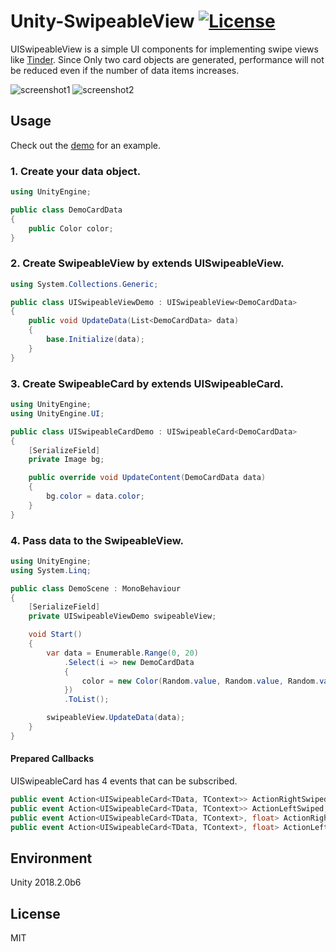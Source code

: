 # Unity-SwipeableView [![License](https://img.shields.io/badge/license-MIT-lightgrey.svg?style=flat)](http://mit-license.org)

UISwipeableView is a simple UI components for implementing swipe views like [Tinder](https://tinder.com/).
Since Only two card objects are generated, performance will not be reduced even if the number of data items increases.

![screenshot1](https://github.com/m4tcha/Unity-SwipeableView/blob/master/Documents/screenshot1.gif)
![screenshot2](https://github.com/m4tcha/Unity-SwipeableView/blob/master/Documents/screenshot2.gif)

## Usage
Check out the [demo](https://github.com/m4tcha/Unity-SwipeableView/archive/master.zip) for an example.

### 1. Create your data object.
```c#
using UnityEngine;

public class DemoCardData
{
    public Color color;
}
```

### 2. Create SwipeableView by extends UISwipeableView.
```c#
using System.Collections.Generic;

public class UISwipeableViewDemo : UISwipeableView<DemoCardData>
{
    public void UpdateData(List<DemoCardData> data)
    {
        base.Initialize(data);
    }
}
```

### 3. Create SwipeableCard by extends UISwipeableCard.
```c#
using UnityEngine;
using UnityEngine.UI;

public class UISwipeableCardDemo : UISwipeableCard<DemoCardData>
{
    [SerializeField]
    private Image bg;

    public override void UpdateContent(DemoCardData data)
    {
        bg.color = data.color;
    }
}
```

### 4. Pass data to the SwipeableView.
```c#
using UnityEngine;
using System.Linq;

public class DemoScene : MonoBehaviour
{
    [SerializeField]
    private UISwipeableViewDemo swipeableView;

    void Start()
    {
        var data = Enumerable.Range(0, 20)
            .Select(i => new DemoCardData
            {
                color = new Color(Random.value, Random.value, Random.value, 1.0f)
            })
            .ToList();

        swipeableView.UpdateData(data);
    }
}
```

#### Prepared Callbacks
UISwipeableCard has 4 events that can be subscribed.
```c#
public event Action<UISwipeableCard<TData, TContext>> ActionRightSwiped;          // Called when finish Swiping to the right.
public event Action<UISwipeableCard<TData, TContext>> ActionLeftSwiped;           // Called when finish Swiping to the left.
public event Action<UISwipeableCard<TData, TContext>, float> ActionRightSwiping;  // Called when swiping to the right. float(0-1)
public event Action<UISwipeableCard<TData, TContext>, float> ActionLeftSwiping;   // Called when swiping to the left. float(0-1)
```


## Environment
Unity 2018.2.0b6

## License
MIT
